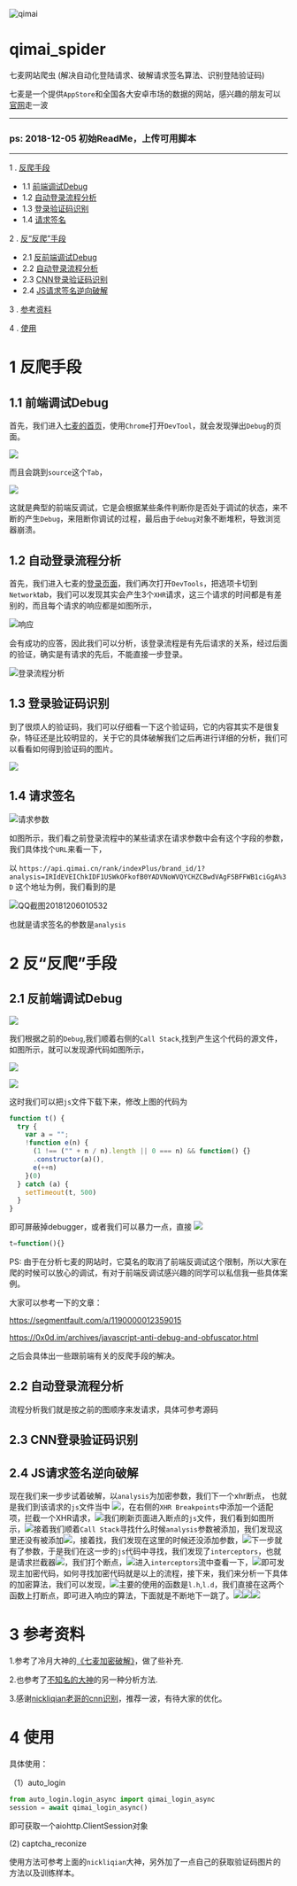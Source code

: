 ![qimai](https://github.com/AntiCrawlerSolution/qimai_spider/blob/master/static/qimai_logo.png)
# qimai_spider
七麦网站爬虫 (解决自动化登陆请求、破解请求签名算法、识别登陆验证码)

七麦是一个提供`AppStore`和全国各大安卓市场的数据的网站，感兴趣的朋友可以[官网](https://www.qimai.cn/)走一波

------
### ps: 2018-12-05 初始ReadMe，上传可用脚本
-------

1 . [反爬手段](#1-反爬手段)
- 1.1 [前端调试Debug](##1.1-前端调试Debug)
- 1.2 [自动登录流程分析](##1.2-自动登录流程分析)
- 1.3 [登录验证码识别](##1.3-登录验证码识别)
- 1.4 [请求签名](##1.4-请求签名)

2 . [反“反爬”手段](#2-反“反爬”手段)
- 2.1 [反前端调试Debug](##2.1-反前端调试Debug)
- 2.2 [自动登录流程分析](##2.2-自动登录流程分析)
- 2.3 [CNN登录验证码识别](##2.3-CNN登录验证码识别)
- 2.4 [JS请求签名逆向破解](##2.4-JS请求签名逆向破解)

3 . [参考资料](#3-参考资料)

4 . [使用](#4-使用)

# 1 反爬手段

## 1.1 前端调试Debug

首先，我们进入[七麦的首页](https://www.qimai.cn/)，使用`Chrome`打开`DevTool`，就会发现弹出`Debug`的页面。

![](https://github.com/AntiCrawlerSolution/qimai_spider/blob/master/static/debug.png)

而且会跳到`source`这个`Tab`，

![](https://github.com/AntiCrawlerSolution/qimai_spider/blob/master/static/qimai_source.png)

这就是典型的前端反调试，它是会根据某些条件判断你是否处于调试的状态，来不断的产生`Debug`，来阻断你调试的过程，最后由于`debug`对象不断堆积，导致浏览器崩溃。

## 1.2 自动登录流程分析

首先，我们进入七麦的[登录页面](https://www.qimai.cn/account/signin/r/%2)，我们再次打开`DevTools`，把选项卡切到`Network`tab，我们可以发现其实会产生3个`XHR`请求，这三个请求的时间都是有差别的，而且每个请求的响应都是如图所示，

![响应](https://github.com/AntiCrawlerSolution/qimai_spider/blob/master/static/%E5%93%8D%E5%BA%94.png)

会有成功的应答，因此我们可以分析，该登录流程是有先后请求的关系，经过后面的验证，确实是有请求的先后，不能直接一步登录。

![登录流程分析](https://github.com/AntiCrawlerSolution/qimai_spider/blob/master/static/%E7%99%BB%E5%BD%95%E6%B5%81%E7%A8%8B%E5%88%86%E6%9E%90.png)

## 1.3 登录验证码识别

到了很烦人的验证码，我们可以仔细看一下这个验证码，它的内容其实不是很复杂，特征还是比较明显的，关于它的具体破解我们之后再进行详细的分析，我们可以看看如何得到验证码的图片。

![](https://github.com/AntiCrawlerSolution/qimai_spider/blob/master/static/%E9%AA%8C%E8%AF%81%E7%A0%81.png)

## 1.4 请求签名

![请求参数](https://github.com/AntiCrawlerSolution/qimai_spider/blob/master/static/%E8%AF%B7%E6%B1%82%E5%8F%82%E6%95%B0.png)

如图所示，我们看之前登录流程中的某些请求在请求参数中会有这个字段的参数，我们具体找个`URL`来看一下，

以
`https://api.qimai.cn/rank/indexPlus/brand_id/1?analysis=IRIdEVEIChkIDF1USWkOFkofB0YADVNoWVQYCHZCBwdVAgFSBFFWB1ciGgA%3D`
这个地址为例，我们看到的是

![QQ截图20181206010532](https://github.com/AntiCrawlerSolution/qimai_spider/blob/master/static/QQ截图20181206010532.png)

也就是请求签名的参数是`analysis`

# 2 反“反爬”手段

## 2.1 反前端调试Debug

![](https://github.com/AntiCrawlerSolution/qimai_spider/blob/master/static/callstack.png)

我们根据之前的`Debug`,我们顺着右侧的`Call Stack`,找到产生这个代码的源文件，如图所示，就可以发现源代码如图所示，

![](https://github.com/AntiCrawlerSolution/qimai_spider/blob/master/static/js.png)

![](https://github.com/AntiCrawlerSolution/qimai_spider/blob/master/static/qimai_source.png)

这时我们可以把`js`文件下载下来，修改上图的代码为
```js
function t() {
  try {
    var a = "";
    !function e(n) {
      (1 !== ("" + n / n).length || 0 === n) && function() {}
      .constructor(a)(),
      e(++n)
    }(0)
  } catch (a) {
    setTimeout(t, 500)
  }
}
```
即可屏蔽掉debugger，或者我们可以暴力一点，直接
![](https://github.com/AntiCrawlerSolution/qimai_spider/blob/master/static/t.png)
```js
t=function(){}
```

PS: 由于在分析七麦的网站时，它莫名的取消了前端反调试这个限制，所以大家在爬的时候可以放心的调试，有对于前端反调试感兴趣的同学可以私信我一些具体案例。

大家可以参考一下的文章：

https://segmentfault.com/a/1190000012359015

https://0x0d.im/archives/javascript-anti-debug-and-obfuscator.html

之后会具体出一些跟前端有关的反爬手段的解决。


## 2.2 自动登录流程分析

流程分析我们就是按之前的图顺序来发请求，具体可参考源码

## 2.3 CNN登录验证码识别



## 2.4 JS请求签名逆向破解

现在我们来一步步试着破解，以`analysis`为加密参数，我们下一个xhr断点，
也就是我们到该请求的`js`文件当中
![](https://github.com/AntiCrawlerSolution/qimai_spider/blob/master/static/QQ%E6%88%AA%E5%9B%BE20181206010836.png)，在右侧的`XHR Breakpoints`中添加一个适配项，拦截一个XHR请求，![](https://github.com/AntiCrawlerSolution/qimai_spider/blob/master/static/QQ%E6%88%AA%E5%9B%BE20181206010938.png)我们刷新页面进入断点的`js`文件，我们看到如图所示，![](https://github.com/AntiCrawlerSolution/qimai_spider/blob/master/static/QQ%E6%88%AA%E5%9B%BE20181206011020.png)接着我们顺着`Call Stack`寻找什么时候`analysis`参数被添加，我们发现这里还没有被添加![](https://github.com/AntiCrawlerSolution/qimai_spider/blob/master/static/QQ%E6%88%AA%E5%9B%BE20181206011144.png)，接着找，我们发现在这里的时候还没添加参数，![](https://github.com/AntiCrawlerSolution/qimai_spider/blob/master/static/QQ%E6%88%AA%E5%9B%BE20181206011313.png)下一步就有了参数，于是我们在这一步的`js`代码中寻找，我们发现了`interceptors`，也就是请求拦截器![](https://github.com/AntiCrawlerSolution/qimai_spider/blob/master/static/QQ%E6%88%AA%E5%9B%BE20181206012514.png)，我们打个断点，![](https://github.com/AntiCrawlerSolution/qimai_spider/blob/master/static/QQ%E6%88%AA%E5%9B%BE20181206012537.png)进入`interceptors`流中查看一下，![](https://github.com/AntiCrawlerSolution/qimai_spider/blob/master/static/QQ%E6%88%AA%E5%9B%BE20181206014306.png)即可发现主加密代码，如何寻找加密代码就是以上的流程，接下来，我们来分析一下具体的加密算法，我们可以发现，![](https://github.com/AntiCrawlerSolution/qimai_spider/blob/master/static/QQ%E6%88%AA%E5%9B%BE20181206014405.png)主要的使用的函数是`l.h`,`l.d`，我们直接在这两个函数上打断点，即可进入响应的算法，下面就是不断地下一跳了。![](https://github.com/AntiCrawlerSolution/qimai_spider/blob/master/static/QQ%E6%88%AA%E5%9B%BE20181206014647.png)![](https://github.com/AntiCrawlerSolution/qimai_spider/blob/master/static/QQ%E6%88%AA%E5%9B%BE20181206014750.png)![](https://github.com/AntiCrawlerSolution/qimai_spider/blob/master/static/QQ%E6%88%AA%E5%9B%BE20181206015000.png)


# 3 参考资料

1.参考了冷月大神的[《七麦加密破解》](https://lengyue.me/index.php/2018/10/15/qimai/)，做了些补充.

2.也参考了[不知名的大神](https://blowingdust.com/category/tech.html)的另一种分析方法.

3.感谢[nickliqian老哥的cnn识别](https://github.com/nickliqian/cnn_captcha)，推荐一波，有待大家的优化。

# 4 使用

具体使用：

（1）auto_login

```python
from auto_login.login_async import qimai_login_async
session = await qimai_login_async()
```
即可获取一个aiohttp.ClientSession对象

 (2) captcha_reconize

 使用方法可参考上面的`nickliqian`大神，另外加了一点自己的获取验证码图片的方法以及训练样本。
 
